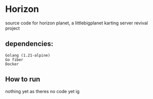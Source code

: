 # Horizon
source code for horizon planet, a littlebigplanet karting server revival project

## dependencies:
```
Golang (1.21-alpine)
Go fiber
Docker
```

## How to run
nothing yet as theres no code yet ig

